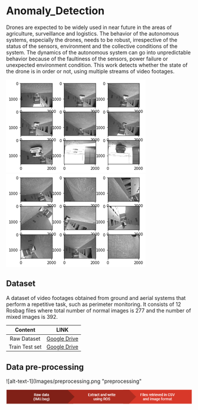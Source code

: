 # Anomaly_Detection
Drones are expected to be widely used in near future in the areas of agriculture, surveillance and logistics. The behavior of the autonomous systems, especially the drones, needs to be robust, irrespective of the status of the sensors, environment and the collective conditions of the system. The dynamics of the autonomous system can go into unpredictable behavior because of the faultiness of the sensors, power failure or unexpected environment condition. This work detects whether the state of the drone is in order or not, using multiple streams of video footages. 

![alt-text-1](Images/normal.png "Normal")  ![alt-text-2](Images/abnormal.png "Abnormal")
## Dataset
A dataset of video footages obtained from ground and aerial systems that perform a repetitive task, such as perimeter monitoring. It consists of 12 Rosbag files where total number of normal images is 277 and the number of mixed images is 392.


|         Content     |       LINK       |
|:-------------------:|:----------------:|
|Raw Dataset          |    [Google Drive](https://drive.google.com/drive/folders/1NNB7pVF2bSZBKLMhWjEJW707hMUowH5E?usp=sharing)     |
|Train Test set       |    [Google Drive](https://drive.google.com/drive/folders/1JlRVnEHC0ao_IbY_e1WmwNEg-2aMDJIL?usp=sharing)       |

## Data pre-processing

![alt-text-1](Images/preprocessing.png "preprocessing"

<p align="center">
<img src="/Images/preprocessing.png" alt="alt text" >
</p>
